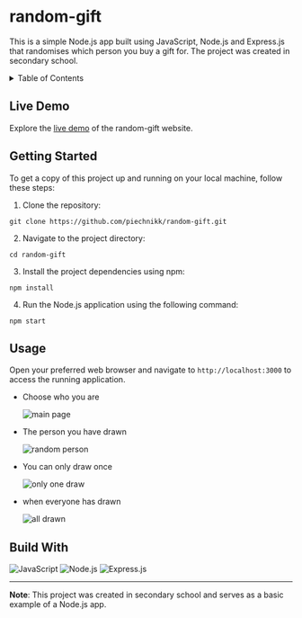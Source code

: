 # random-gift
This is a simple Node.js app built using JavaScript, Node.js and Express.js that randomises which person you buy a gift for. The project was created in secondary school.

<details>
  <summary>Table of Contents</summary>
  <ul>
    <li><a href="#live-demo">Live Demo</a></li>
    <li><a href="#getting-started">Getting Started</a></li>
    <li><a href="#usage">Usage</a></li>
    <li><a href="#build-with">Build With</a></li>
  </ul>
</details>

## Live Demo

Explore the [live demo](http://random-gift.piechnik.ct8.pl/) of the random-gift website.

## Getting Started

To get a copy of this project up and running on your local machine, follow these steps:

1. Clone the repository: 
```
git clone https://github.com/piechnikk/random-gift.git
```
2. Navigate to the project directory: 
```
cd random-gift
```
3. Install the project dependencies using npm:
```
npm install
```
4. Run the Node.js application using the following command:
```
npm start
```

## Usage

Open your preferred web browser and navigate to `http://localhost:3000` to access the running application.

- Choose who you are

  ![main page](https://github.com/piechnikk/random-gift/assets/51060535/e56e5e26-6f98-4ae2-bd99-b8cf8025e163)

- The person you have drawn

  ![random person](https://github.com/piechnikk/random-gift/assets/51060535/71a6ee20-26b4-4023-b03d-c3cbc870118b)

- You can only draw once

  ![only one draw](https://github.com/piechnikk/random-gift/assets/51060535/e07a9964-8f9c-434b-90c2-5b6a1015b6ed)

- when everyone has drawn

  ![all drawn](https://github.com/piechnikk/random-gift/assets/51060535/e0810937-a63c-4dc0-9486-018d25d2b8b1)


## Build With

<div>
    <img src="https://img.shields.io/badge/JavaScript-323330?style=for-the-badge&logo=javascript&logoColor=F7DF1E" alt="JavaScript"> 
    <img src="https://img.shields.io/badge/Node%20js-339933?style=for-the-badge&logo=nodedotjs&logoColor=white" alt="Node.js">
    <img src="https://img.shields.io/badge/Express%20js-000000?style=for-the-badge&logo=express&logoColor=white" alt="Express.js">
</div>

---

**Note**: This project was created in secondary school and serves as a basic example of a Node.js app.
